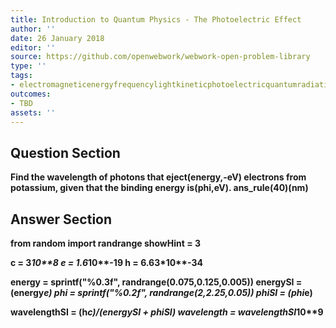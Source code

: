 ```yaml
---
title: Introduction to Quantum Physics - The Photoelectric Effect
author: ''
date: 26 January 2018
editor: ''
source: https://github.com/openwebwork/webwork-open-problem-library
type: ''
tags:
- electromagneticenergyfrequencylightkineticphotoelectricquantumradiationwavelength
outcomes:
- TBD
assets: ''
---
```


## Question Section 

<b>
Find the wavelength of photons that eject(energy,-eV) electrons from potassium, given that the binding energy is(phi,eV).
ans_rule(40)(nm)


## Answer Section

from random import randrange
showHint = 3

c = 3*10**8
e = 1.6*10**-19
h = 6.63*10**-34

energy = sprintf("%0.3f", randrange(0.075,0.125,0.005))
energySI = (energy*e)
phi = sprintf("%0.2f", randrange(2,2.25,0.05))
phiSI  = (phi*e)

wavelengthSI = (h*c)/(energySI + phiSI)
wavelength = wavelengthSI*10**9